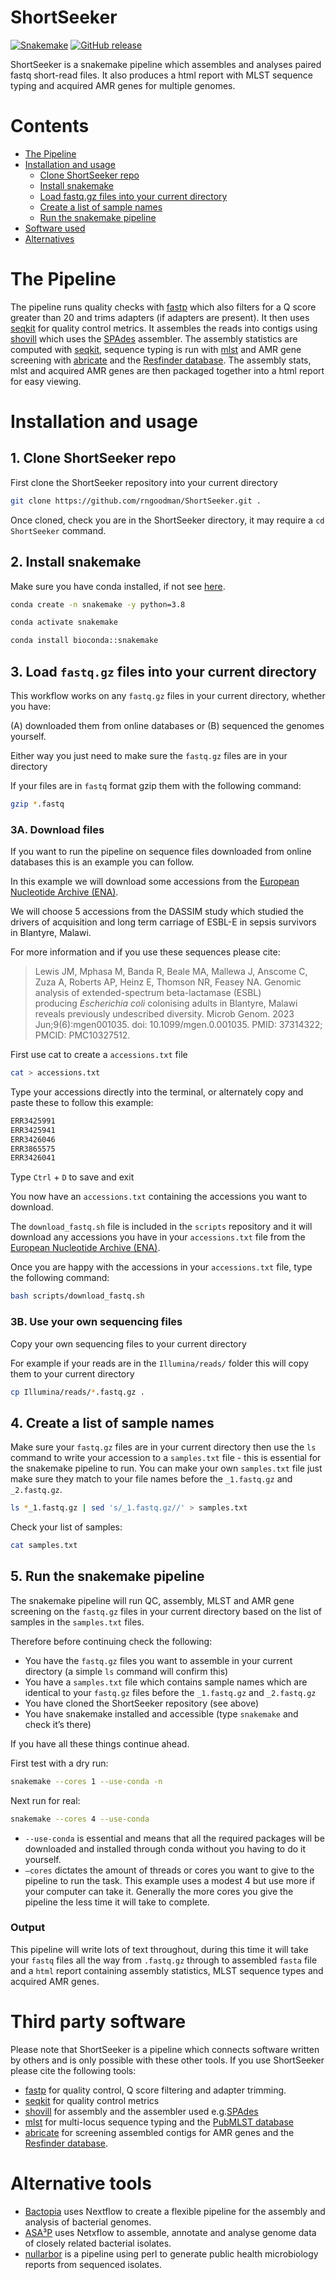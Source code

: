 

# ShortSeeker

[![Snakemake](https://img.shields.io/badge/snakemake-v8.27.1-brightgreen)](https://snakemake.bitbucket.io)
[![GitHub release](https://img.shields.io/github/v/release/rngoodman/ShortSeeker)](https://github.com/rngoodman/ShortSeeker/releases/)

ShortSeeker is a snakemake pipeline which assembles and analyses paired fastq short-read files. It also produces a html report with MLST sequence typing and acquired AMR genes for multiple genomes. 


# Contents 

- [The Pipeline](https://github.com/rngoodman/ShortSeeker/blob/main/README.md#the-pipeline)
- [Installation and usage](https://github.com/rngoodman/ShortSeeker/blob/main/README.md#installation-and-usage)
  - [Clone ShortSeeker repo](https://github.com/rngoodman/ShortSeeker/blob/main/README.md#1-clone-shortseeker-repo)
  - [Install snakemake](https://github.com/rngoodman/ShortSeeker/blob/main/README.md#2-install-snakemake)
  - [Load fastq.gz files into your current directory](https://github.com/rngoodman/ShortSeeker/blob/main/README.md#3-load-fastqgz-files-into-your-current-directory)
  - [Create a list of sample names](https://github.com/rngoodman/ShortSeeker/blob/main/README.md#4-create-a-list-of-sample-names)
  - [Run the snakemake pipeline](https://github.com/rngoodman/ShortSeeker/blob/main/README.md#5-run-the-snakemake-pipeline)
- [Software used](https://github.com/rngoodman/ShortSeeker/blob/main/README.md#third-party-software)
- [Alternatives](https://github.com/rngoodman/ShortSeeker/blob/main/README.md#alternative-tools)

# The Pipeline

The pipeline runs quality checks with [fastp](https://github.com/OpenGene/fastp) which also filters for a Q score greater than 20 and trims adapters (if adapters are present). It then uses [seqkit](https://github.com/shenwei356/seqkit) for quality control metrics. It assembles the reads into contigs using [shovill](https://github.com/tseemann/shovill) which uses the [SPAdes](https://github.com/ablab/spades) assembler. The assembly statistics are computed with [seqkit](https://github.com/shenwei356/seqkit), sequence typing is run with [mlst](https://github.com/tseemann/mlst) and AMR gene screening with [abricate](https://github.com/tseemann/abricate) and the [Resfinder database](http://genepi.food.dtu.dk/resfinder). The assembly stats, mlst and acquired AMR genes are then packaged together into a html report for easy viewing. 

# Installation and usage

## 1. Clone ShortSeeker repo

First clone the ShortSeeker repository into your current directory 

```bash
git clone https://github.com/rngoodman/ShortSeeker.git .
```
Once cloned, check you are in the ShortSeeker directory, it may require a `cd ShortSeeker` command.

## 2. Install snakemake

Make sure you have conda installed, if not see [here](https://docs.conda.io/projects/conda/en/latest/user-guide/install/index.html).

```bash
conda create -n snakemake -y python=3.8

conda activate snakemake

conda install bioconda::snakemake
```

## 3. Load `fastq.gz` files into your current directory

This workflow works on any `fastq.gz` files in your current directory, whether you have:

(A) downloaded them from online databases or (B) sequenced the genomes yourself.

Either way you just need to make sure the `fastq.gz` files are in your directory 

If your files are in `fastq` format gzip them with the following command:

```bash
gzip *.fastq
```

### 3A. **Download files**

If you want to run the pipeline on sequence files downloaded from online databases this is an example you can follow.

In this example we will download some accessions from the [European Nucleotide Archive (ENA)](https://www.ebi.ac.uk/ena/browser/home).

We will choose 5 accessions from the DASSIM study which studied the drivers of acquisition and long term carriage of ESBL-E in sepsis survivors in Blantyre, Malawi. 

For more information and if you use these sequences please cite:

> Lewis JM, Mphasa M, Banda R, Beale MA, Mallewa J, Anscome C, Zuza A, Roberts AP, Heinz E, Thomson NR, Feasey NA. Genomic analysis of extended-spectrum beta-lactamase (ESBL) producing *Escherichia coli* colonising adults in Blantyre, Malawi reveals previously undescribed diversity. Microb Genom. 2023 Jun;9(6):mgen001035. doi: 10.1099/mgen.0.001035. PMID: 37314322; PMCID: PMC10327512.
> 

First use cat to create a `accessions.txt` file

```bash
cat > accessions.txt
```

Type your accessions directly into the terminal, or alternately copy and paste these to follow this example:

```bash
ERR3425991
ERR3425941
ERR3426046
ERR3865575
ERR3426041
```

Type `Ctrl` + `D` to save and exit 

You now have an `accessions.txt` containing the accessions you want to download. 

The `download_fastq.sh` file is included in the `scripts` repository and it will download any accessions you have in your `accessions.txt` file from the [European Nucleotide Archive (ENA)](https://www.ebi.ac.uk/ena/browser/home).

Once you are happy with the accessions in your  `accessions.txt` file, type the following command: 

```bash
bash scripts/download_fastq.sh
```

### **3B. Use your own sequencing files**

Copy your own sequencing files to your current directory 

For example if your reads are in the `Illumina/reads/` folder this will copy them to your current directory 

```bash
cp Illumina/reads/*.fastq.gz .
```

## 4. Create a list of sample names

Make sure your `fastq.gz` files are in your current directory then use the `ls` command to write your accession to a `samples.txt` file - this is essential for the snakemake pipeline to run. 
You can make your own `samples.txt` file just make sure they match to your file names before the `_1.fastq.gz` and `_2.fastq.gz`.

```bash
ls *_1.fastq.gz | sed 's/_1.fastq.gz//' > samples.txt
```

Check your list of samples:

```bash
cat samples.txt
```

## 5. Run the snakemake pipeline

The snakemake pipeline will run QC, assembly, MLST and AMR gene screening on the `fastq.gz` files in your current directory based on the list of samples in the `samples.txt` files. 

Therefore before continuing check the following:

- You have the `fastq.gz` files you want to assemble in your current directory (a simple `ls` command will confirm this)
- You have a `samples.txt` file which contains sample names which are identical to your `fastq.gz` files before the `_1.fastq.gz` and `_2.fastq.gz`
- You have cloned the ShortSeeker repository (see above)
- You have snakemake installed and accessible (type `snakemake` and check it’s there)

If you have all these things continue ahead.

First test with a dry run:

```bash
snakemake --cores 1 --use-conda -n
```

Next run for real:

```bash
snakemake --cores 4 --use-conda
```

- `--use-conda` is essential and means that all the required packages will be downloaded and installed through conda without you having to do it yourself.
- `—cores` dictates the amount of threads or cores you want to give to the pipeline to run the task. This example uses a modest 4 but use more if your computer can take it. Generally the more cores you give the pipeline the less time it will take to complete. 

### Output

This pipeline will write lots of text throughout, during this time it will take your `fastq` files all the way from `.fastq.gz` through to assembled `fasta` file and a `html` report containing assembly statistics, MLST sequence types and acquired AMR genes.


# Third party software 

Please note that ShortSeeker is a pipeline which connects software written by others and is only possible with these other tools. If you use ShortSeeker please cite the following tools:

- [fastp](https://github.com/OpenGene/fastp) for quality control, Q score filtering and adapter trimming.
- [seqkit](https://github.com/shenwei356/seqkit) for quality control metrics
- [shovill](https://github.com/tseemann/shovill) for assembly and the assembler used e.g.[SPAdes](https://github.com/ablab/spades) 
- [mlst](https://github.com/tseemann/mlst) for multi-locus sequence typing and the [PubMLST database](https://pubmlst.org/)
- [abricate](https://github.com/tseemann/abricate) for screening assembled contigs for AMR genes and the [Resfinder database](http://genepi.food.dtu.dk/resfinder).

# Alternative tools

- [Bactopia](https://github.com/bactopia/bactopia) uses Nextflow to create a flexible pipeline for the assembly and analysis of bacterial genomes.
- [ASA³P](https://github.com/oschwengers/asap) uses Netxflow to assemble, annotate and analyse genome data of closely related bacterial isolates. 
- [nullarbor](https://github.com/tseemann/nullarbor) is a pipeline using perl to generate public health microbiology reports from sequenced isolates.  









